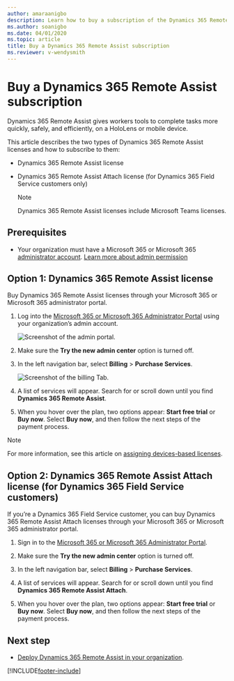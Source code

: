 ```yaml
---
author: amaraanigbo
description: Learn how to buy a subscription of the Dynamics 365 Remote Assist HoloLens and mobile apps.
ms.author: soanigbo
ms.date: 04/01/2020
ms.topic: article
title: Buy a Dynamics 365 Remote Assist subscription
ms.reviewer: v-wendysmith
---
```


# Buy a Dynamics 365 Remote Assist subscription

Dynamics 365 Remote Assist gives workers tools to complete tasks more quickly, safely, and efficiently, on a HoloLens or mobile device. 

This article describes the two types of Dynamics 365 Remote Assist licenses and how to subscribe to them: 

- Dynamics 365 Remote Assist license 

- Dynamics 365 Remote Assist Attach license (for Dynamics 365 Field Service customers only) 

  > [!NOTE]
  > Dynamics 365 Remote Assist licenses include Microsoft Teams licenses. 
    
## Prerequisites 

- Your organization must have a Microsoft 365 or Microsoft 365 [administrator account](https://www.microsoft.com/microsoft-365/business/office-365-administration). [Learn more about admin permission](/office365/admin/admin-overview/admin-overview?view=o365-worldwide) 

## Option 1: Dynamics 365 Remote Assist license 

Buy Dynamics 365 Remote Assist licenses through your Microsoft 365 or Microsoft 365 administrator portal. 

1.	Log into the [Microsoft 365 or Microsoft 365 Administrator Portal](https://www.microsoft.com/microsoft-365/business/office-365-administration ) using your organization’s admin account.

    ![Screenshot of the admin portal.](./media/buy_1.png "Admin Portal")

2.	Make sure the **Try the new admin center** option is turned off.

3.	In the left navigation bar, select **Billing** > **Purchase Services**. 

    ![Screenshot of the billing Tab.](./media/buy_3.png "Billing Tab")

4.	A list of services will appear. Search for or scroll down until you find **Dynamics 365 Remote Assist**.

5.	When you hover over the plan, two options appear: **Start free trial** or **Buy now**. Select **Buy now**, and then follow the next steps of the payment process. 

> [!NOTE]
> For more information, see this article on [assigning devices-based licenses](/hololens/hololens2-deployment-guide#general-deployment-recommendations-and-instructions).
 
## Option 2: Dynamics 365 Remote Assist Attach license (for Dynamics 365 Field Service customers)

If you’re a Dynamics 365 Field Service customer, you can buy Dynamics 365 Remote Assist Attach licenses through your Microsoft 365 or Microsoft 365 administrator portal. 

1.	Sign in to the [Microsoft 365 or Microsoft 365 Administrator Portal](https://www.microsoft.com/microsoft-365/business/office-365-administration).
 
2.	Make sure the **Try the new admin center** option is turned off.
  
3.	In the left navigation bar, select **Billing** > **Purchase Services**. 
 
4.	A list of services will appear. Search for or scroll down until you find **Dynamics 365 Remote Assist Attach**.

5.	When you hover over the plan, two options appear: **Start free trial** or **Buy now**. Select **Buy now**, and then follow the next steps of the payment process. 

## Next step

- [Deploy Dynamics 365 Remote Assist in your organization](deploy-remote-assist.md).


[!INCLUDE[footer-include](../includes/footer-banner.md)]
